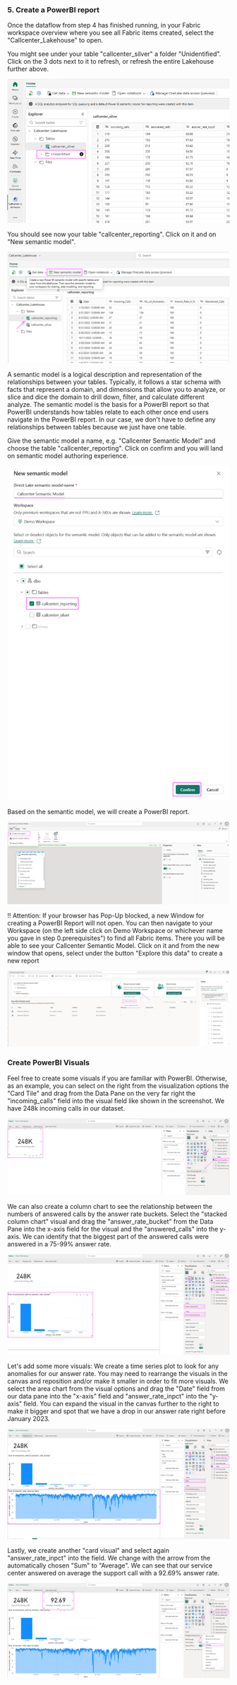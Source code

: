 ### 5. Create a PowerBI report 

Once the dataflow from step 4 has finished running, in your Fabric workspace overview where you see all Fabric items created, select the "Callcenter_Lakehouse" to open.

You might see under your table "callcenter_silver" a folder "Unidentified". Click on the 3 dots next to it to refresh, or refresh the entire Lakehouse further above.

![alt text](media/10PBI1.png)


You should see now your table "callcenter_reporting". Click on it and on "New semantic model".

![alt text](media/10PBI1a.png)


A semantic model is a logical description and representation of the relationships between your tables. Typically, it follows a star schema with facts that represent a domain, and dimensions that allow you to analyze, or slice and dice the domain to drill down, filter, and calculate different analyze. The semantic model is the basis for a PowerBI report so that PowerBI understands how tables relate to each other once end users navigate in the PowerBI report. In our case, we don't have to define any relationships between tables because we just have one table. 

Give the semantic model a name, e.g. "Callcenter Semantic Model" and choose the table "callcenter_reporting". Click on confirm and you will land on semantic model authoring experience.  

![alt text](media/10PBI3.png)


Based on the semantic model, we will create a PowerBI report.

![alt text](media/10PBI4b.png)



!! Attention: If your browser has Pop-Up blocked, a new Window for creating a PowerBI Report will not open. You can then navigate to your Workspace (on the left side click on Demo Workspace or whichever name you gave in step 0.prerequisites") to find all Fabric items. There you will be able to see your Callcenter Semantic Model. Click on it and from the new window that opens, select under the button "Explore this data" to create a new report

![alt text](media/10PBI4.png)


### Create PowerBI Visuals

Feel free to create some visuals if you are familiar with PowerBI. Otherwise, as an example, you can select on the right from the visualization options the "Card Tile" and drag from the Data Pane on the very far right the "incoming_calls" field into the visual field like shown in the screenshot. We have 248k incoming calls in our dataset.

![alt text](media/10PBI5.png)


We can also create a column chart to see the relationship between the numbers of answered calls by the answer rate buckets. Select the "stacked column chart" visual and drag the "answer_rate_bucket" from the Data Pane into the x-axis field for the visual and the "answered_calls" into the y-axis. We can identify that the biggest part of the answered calls were answered in a 75-99% answer rate.

![alt text](media/10PBI6.png)


Let's add some more visuals: 
We create a time series plot to look for any anomalies for our answer rate. You may need to rearrange the visuals in the canvas and reposition and/or make it smaller in order to fit more visuals. We select the area chart from the visual options and drag the "Date" field from our data pane into the "x-axis" field and "answer_rate_inpct" into the "y-axis" field. You can expand the visual in the canvas further to the right to make it bigger and spot that we have a drop in our answer rate right before January 2023.

![alt text](media/10PBI7.png)


Lastly, we create another "card visual" and select again "answer_rate_inpct" into the field. We change with the arrow from the automatically chosen "Sum" to "Average". We can see that our service center answered on average the support call with a 92.69% answer rate.

![alt text](media/10PBI8.png)

